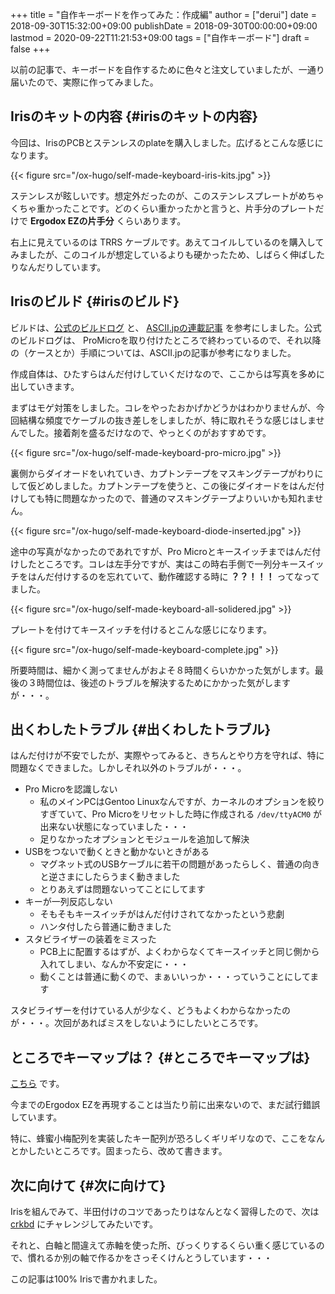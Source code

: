 +++
title = "自作キーボードを作ってみた：作成編"
author = ["derui"]
date = 2018-09-30T15:32:00+09:00
publishDate = 2018-09-30T00:00:00+09:00
lastmod = 2020-09-22T11:21:53+09:00
tags = ["自作キーボード"]
draft = false
+++

以前の記事で、キーボードを自作するために色々と注文していましたが、一通り届いたので、実際に作ってみました。

<!--more-->


## Irisのキットの内容 {#irisのキットの内容}

今回は、IrisのPCBとステンレスのplateを購入しました。広げるとこんな感じになります。

{{< figure src="/ox-hugo/self-made-keyboard-iris-kits.jpg" >}}

ステンレスが眩しいです。想定外だったのが、このステンレスプレートがめちゃくちゃ重かったことです。どのくらい重かったかと言うと、片手分のプレートだけで **Ergodox EZの片手分** くらいあります。

右上に見えているのは TRRS ケーブルです。あえてコイルしているのを購入してみましたが、このコイルが想定しているよりも硬かったため、しばらく伸ばしたりなんだりしています。


## Irisのビルド {#irisのビルド}

ビルドは、[公式のビルドログ](https://docs.keeb.io/iris-build-guide/#solder-switches) と、 [ASCII.jpの連載記事](http://ascii.jp/elem/000/001/613/1613057/) を参考にしました。公式のビルドログは、 ProMicroを取り付けたところで終わっているので、それ以降の（ケースとか）手順については、ASCII.jpの記事が参考になりました。

作成自体は、ひたすらはんだ付けしていくだけなので、ここからは写真を多めに出していきます。

まずはモゲ対策をしました。コレをやったおかげかどうかはわかりませんが、今回結構な頻度でケーブルの抜き差しをしましたが、特に取れそうな感じはしませんでした。接着剤を盛るだけなので、やっとくのがおすすめです。

{{< figure src="/ox-hugo/self-made-keyboard-pro-micro.jpg" >}}

裏側からダイオードをいれていき、カプトンテープをマスキングテープがわりにして仮どめしました。カプトンテープを使うと、この後にダイオードをはんだ付けしても特に問題なかったので、普通のマスキングテープよりいいかも知れません。

{{< figure src="/ox-hugo/self-made-keyboard-diode-inserted.jpg" >}}

途中の写真がなかったのであれですが、Pro Microとキースイッチまではんだ付けしたところです。コレは左手分ですが、実はこの時右手側で一列分キースイッチをはんだ付けするのを忘れていて、動作確認する時に **？？！！！** ってなってました。

{{< figure src="/ox-hugo/self-made-keyboard-all-solidered.jpg" >}}

プレートを付けてキースイッチを付けるとこんな感じになります。

{{< figure src="/ox-hugo/self-made-keyboard-complete.jpg" >}}

所要時間は、細かく測ってませんがおよそ８時間くらいかかった気がします。最後の３時間位は、後述のトラブルを解決するためにかかった気がしますが・・・。


## 出くわしたトラブル {#出くわしたトラブル}

はんだ付けが不安でしたが、実際やってみると、きちんとやり方を守れば、特に問題なくできました。しかしそれ以外のトラブルが・・・。

-   Pro Microを認識しない
    -   私のメインPCはGentoo Linuxなんですが、カーネルのオプションを絞りすぎていて、Pro Microをリセットした時に作成される `/dev/ttyACM0` が出来ない状態になっていました・・・
    -   足りなかったオプションとモジュールを追加して解決
-   USBをつないで動くときと動かないときがある
    -   マグネット式のUSBケーブルに若干の問題があったらしく、普通の向きと逆さまにしたらうまく動きました
    -   とりあえずは問題ないってことにしてます
-   キーが一列反応しない
    -   そもそもキースイッチがはんだ付けされてなかったという悲劇
    -   ハンタ付したら普通に動きました
-   スタビライザーの装着をミスった
    -   PCB上に配置するはずが、よくわからなくてキースイッチと同じ側から入れてしまい、なんか不安定に・・・
    -   動くことは普通に動くので、まぁいいっか・・・っていうことにしてます

スタビライザーを付けている人が少なく、どうもよくわからなかったのが・・・。次回があればミスをしないようにしたいところです。


## ところでキーマップは？ {#ところでキーマップは}

[こちら](https://github.com/derui/qmk%5Ffirmware/blob/master/keyboards/iris/keymaps/derui/keymap.c) です。

今までのErgodox EZを再現することは当たり前に出来ないので、まだ試行錯誤しています。

特に、蜂蜜小梅配列を実装したキー配列が恐ろしくギリギリなので、ここをなんとかしたいところです。固まったら、改めて書きます。


## 次に向けて {#次に向けて}

Irisを組んでみて、半田付けのコツであったりはなんとなく習得したので、次は [crkbd](https://pskbd.booth.pm/items/869375) にチャレンジしてみたいです。

それと、白軸と間違えて赤軸を使った所、びっくりするくらい重く感じているので、慣れるか別の軸で作るかをさっそくけんとうしています・・・

この記事は100% Irisで書かれました。
